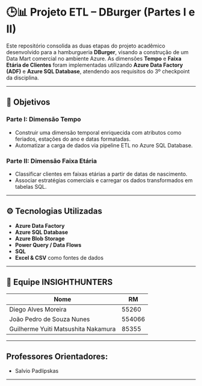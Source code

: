 # 🕒📊 Projeto ETL – DBurger (Partes I e II)

Este repositório consolida as duas etapas do projeto acadêmico desenvolvido para a hamburgueria **DBurger**, visando a construção de um Data Mart comercial no ambiente Azure. As dimensões **Tempo** e **Faixa Etária de Clientes** foram implementadas utilizando **Azure Data Factory (ADF)** e **Azure SQL Database**, atendendo aos requisitos do 3º checkpoint da disciplina.

---

## 📌 Objetivos

### Parte I: Dimensão Tempo
- Construir uma dimensão temporal enriquecida com atributos como feriados, estações do ano e datas formatadas.
- Automatizar a carga de dados via pipeline ETL no Azure SQL Database.

### Parte II: Dimensão Faixa Etária
- Classificar clientes em faixas etárias a partir de datas de nascimento.
- Associar estratégias comerciais e carregar os dados transformados em tabelas SQL.


---

## ⚙️ Tecnologias Utilizadas

- **Azure Data Factory**  
- **Azure SQL Database**  
- **Azure Blob Storage**  
- **Power Query / Data Flows**  
- **SQL**  
- **Excel & CSV** como fontes de dados  

---

## 👥 Equipe INSIGHTHUNTERS

| Nome                                      | RM     |
| ----------------------------------------- | ------ |
| Diego Alves Moreira                       | 55260  |
| João Pedro de Souza Nunes                 | 554066 |
| Guilherme Yuiti Matsushita Nakamura       | 85355  |

---

## **Professores Orientadores:**  
- Salvio Padlipskas  

---